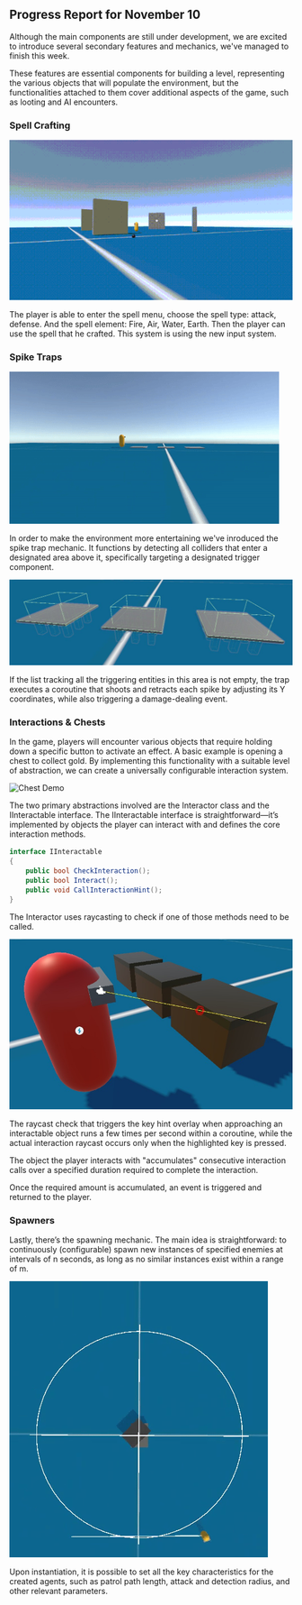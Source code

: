 ## Progress Report for November 10

Although the main components are still under development, we are excited to introduce several secondary features and mechanics, we've managed to finish this week.

These features are essential components for building a level, representing the various objects that will populate the environment, but the functionalities attached to them cover additional aspects of the game, such as looting and AI encounters.

### Spell Crafting

![Spel Demo](../materials/spell-1.gif)
 
The player is able to enter the spell menu, choose the spell type: attack, defense. And the spell element: Fire, Air, Water, Earth. Then the player can use the spell that he crafted. This system is using the new input system.

### Spike Traps

![Trap Demo](../materials/its_a_trap.gif)

In order to make the environment more entertaining we've inroduced the spike trap mechanic. It functions by detecting all colliders that enter a designated area above it, specifically targeting a designated trigger component.

![Trap Triger](../materials/its_a_trap.jpg)

If the list tracking all the triggering entities in this area is not empty, the trap executes a coroutine that shoots and retracts each spike by adjusting its Y coordinates, while also triggering a damage-dealing event.

### Interactions & Chests

In the game, players will encounter various objects that require holding down a specific button to activate an effect. A basic example is opening a chest to collect gold. By implementing this functionality with a suitable level of abstraction, we can create a universally configurable interaction system.

![Chest Demo](../materials/chest.gif)

The two primary abstractions involved are the Interactor class and the IInteractable interface. The IInteractable interface is straightforward—it’s implemented by objects the player can interact with and defines the core interaction methods.

```C#
interface IInteractable
{
    public bool CheckInteraction();
    public bool Interact();
    public void CallInteractionHint();
}
```

The Interactor uses raycasting to check if one of those methods need to be called.

![Chest Interaction](../materials/chest.jpg)

The raycast check that triggers the key hint overlay when approaching an interactable object runs a few times per second within a coroutine, while the actual interaction raycast occurs only when the highlighted key is pressed.

The object the player interacts with "accumulates" consecutive interaction calls over a specified duration required to complete the interaction.

Once the required amount is accumulated, an event is triggered and returned to the player.

### Spawners

Lastly, there’s the spawning mechanic. The main idea is straightforward: to continuously (configurable) spawn new instances of specified enemies at intervals of n seconds, as long as no similar instances exist within a range of m.

![Spawner Demo](../materials/spawner.gif)

Upon instantiation, it is possible to set all the key characteristics for the created agents, such as patrol path length, attack and detection radius, and other relevant parameters.